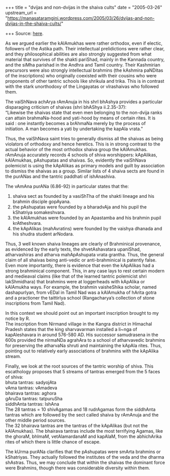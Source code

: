 +++
title = "dvijas and non-dvijas in the shaiva cults"
date = "2005-03-26"
upstream_url = "https://manasataramgini.wordpress.com/2005/03/26/dvijas-and-non-dvijas-in-the-shaiva-cults/"

+++
Source: [here](https://manasataramgini.wordpress.com/2005/03/26/dvijas-and-non-dvijas-in-the-shaiva-cults/).

As we argued earlier the kAlAmukhas were rather orthodox, even if
electic, followers of the Astika path. Their intellectual prelidictions
were rather clear, and they philosophical abilities are also strongly
suggested from what material that survives of the shakti pariShad,
mainly in the Kannada country, and the siMha parishad in the Andhra and
Tamil country. Their Kashmirian precursors were also strongly
intellectual brahmins (the kAshmira paNDitas of the inscriptions) who
originally coexisted with their cousins who were proponents of other
tantric schools like shrikula and trika. This is in contrast with the
stark unorthodoxy of the Lingayatas or vIrashaivas who followed them.

The vaiShNava achArya rAmAnuja in his shrI bhAshya provides a particular
disparaging criticism of shaivas (shri bhAShya ii.2.35-37):  
“Likewise the shaivas state that even men belonging to the non-dvija
ranks can attain brahmaNa-hood and yati-hood by means of certain rites.
It is said : one instantly becomes a brAhmaNa merely by the process of
initiation. A man becomes a yati by undertaking the kapAla vrata.”

Thus, the vaiShNava saint tries to generally dismiss all the shaivas as
being violators of orthodoxy and hence heretics. This is in strong
contrast to the actual behavior of the most orthodox shaiva group the
kAlAmukhas. rAmAnuja accurately records 4 schools of shiva worshippers:
kApAlikas, kAlAmukhas, pAshupatas and shaivas. So, evidently the
vaiShNava polemicist is using the kApAlikas as primary models and guilt
by association to dismiss the shaivas as a group. Similar lists of 4
shaiva sects are found in the purANas and the tantric paddhati of
ishAnashiva.

The vAmAna purANa (6.86-92) in particular states that the:  
1) shaiva sect as founded by a vasiShTha of the shakti lineage and his
brahmin disciple gopAyana.  
2) the pAshupatas were founded by a bharadvAja and his pupil the
kShatriya somakeshvara.  
3) the kAlAmukhas were founded by an Apastamba and his brahmin pupil
krAtheshvara.  
4) the kApAlikas (mahAvratins) were founded by the vaishya dhanada and
his shudra student arNodara.

Thus, 3 well known shaiva lineages are clearly of Brahminical
provenance, as evidenced by the early texts, the shvetAshavatara
upaniShad, atharvashiras and atharva mahApAshupata vrata grantha. Thus,
the general claim of all shaivas being anti-vedic or anti-brahminical is
patently false. Even more importantly, there is evidence that even the
kApAlikas had a strong brahminical component. This, in any case lays to
rest certain modern and medieaval claims (like that of the learned
tantric polemicist shri lakShmidhara) that brahmins were at loggerheads
with kApAlika or kAlAmukha ways. For example, the brahmin vaisheShika
scholar, named dashapurIyan, from vEDal in Tamil Nad was a kAlAmukha of
hArita gotra and a practioner the taittirIya school (Rangacharya’s
collection of stone inscriptions from Tamil Nad).

In this context we should point out an important inscription brought to
my notice by R.  
The inscription from Nirmand village in the Kangra district in Himachal
Pradesh states that the king sharvavarman installed a li\~nga of
kapAleshavara in around 576-580 AD. His successor samudrasena in the
600s provided the nirmaNDa agrahAra to a school of atharvavedic brahmins
for preserving the atharvaNa shruti and maintaining the kApAla rites.
Thus, pointing out to relatively early associations of brahmins with the
kApAlika stream.

Finally, we look at the root sources of the tantric worship of shiva.
This escathology proposes that 5 streams of tantras emerged from the 5
faces of shiva:  
bhuta tantras: sadyojAta  
vAma tantras: vAmadeva  
bhairava tantras: aghora  
gAruDa tantras: tatpuruSha  
siddhAnta tantras: IshAna  
The 28 tantras = 10 shivAgamas and 18 rudrAgamas form the siddhAnta
tantras which are followed by the sect called shaiva by rAmAnuja and the
other middle period sources.  
The 32 bhairava tantras are the tantras of the kApAlikas (but not the
kAlAmukhas). The bhairava tantras include the most terrifying Agamas,
like the ghoraM, bhImaM, vetAlamardanaM and kapAlaM, from the
abhichArika rites of which there is little chance of escape.

The kUrma purANa clarifies that the pAshupatas were smArta brahmins or
kShatriyas. They actually followed the institutes of the veda and the
dharma shAstras. Thus, we may conclude that within the shaivas the
dominant force were Brahmins, though there was considerable diversity
within them.

